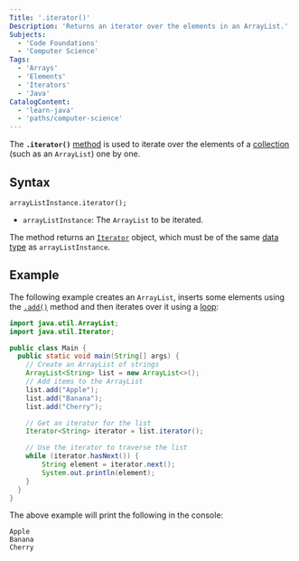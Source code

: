 ```yaml
---
Title: '.iterator()'
Description: 'Returns an iterator over the elements in an ArrayList.'
Subjects:
  - 'Code Foundations'
  - 'Computer Science'
Tags:
  - 'Arrays'
  - 'Elements'
  - 'Iterators'
  - 'Java'
CatalogContent:
  - 'learn-java'
  - 'paths/computer-science'
---
```


The **`.iterator()`** [method](https://www.codecademy.com/resources/docs/java/methods) is used to iterate over the elements of a [collection](https://www.codecademy.com/resources/docs/java/collection) (such as an `ArrayList`) one by one.

## Syntax

```pseudo
arrayListInstance.iterator();
```

- `arrayListInstance`: The `ArrayList` to be iterated.

The method returns an [`Iterator`](https://www.codecademy.com/resources/docs/java/iterator) object, which must be of the same [data type](https://www.codecademy.com/resources/docs/java/data-types) as `arrayListInstance`.

## Example

The following example creates an `ArrayList`, inserts some elements using the [`.add()`](https://www.codecademy.com/resources/docs/java/array-list/add) method and then iterates over it using a [loop](https://www.codecademy.com/resources/docs/java/loops):

```java
import java.util.ArrayList;
import java.util.Iterator;

public class Main {
  public static void main(String[] args) {
    // Create an ArrayList of strings
    ArrayList<String> list = new ArrayList<>();
    // Add items to the ArrayList
    list.add("Apple");
    list.add("Banana");
    list.add("Cherry");

    // Get an iterator for the list
    Iterator<String> iterator = list.iterator();

    // Use the iterator to traverse the list
    while (iterator.hasNext()) {
        String element = iterator.next();
        System.out.println(element);
    }
  }
}
```

The above example will print the following in the console:

```shell
Apple
Banana
Cherry
```
